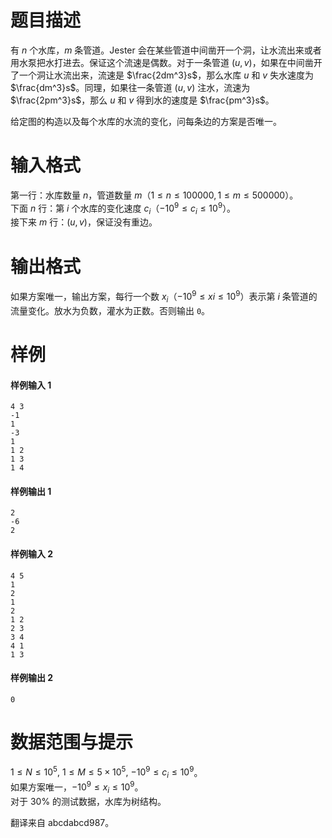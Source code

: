 
# 题目描述

有 $n$ 个水库，$m$ 条管道。Jester 会在某些管道中间凿开一个洞，让水流出来或者用水泵把水打进去。保证这个流速是偶数。对于一条管道 $(u, v)$，如果在中间凿开了一个洞让水流出来，流速是 $\frac{2dm^3}s$，那么水库 $u$ 和 $v$ 失水速度为 $\frac{dm^3}s$。同理，如果往一条管道 $(u, v)$ 注水，流速为 $\frac{2pm^3}s$，那么 $u$ 和 $v$ 得到水的速度是 $\frac{pm^3}s$。

给定图的构造以及每个水库的水流的变化，问每条边的方案是否唯一。

# 输入格式

第一行：水库数量 $n$，管道数量 $m$（$1 \le n \le 100 000, 1 \le m \le 500 000$）。  
下面 $n$ 行：第 $i$ 个水库的变化速度 $c_i$（$-10^9 \le c_i \le 10^9$）。  
接下来 $m$ 行：$(u, v)$，保证没有重边。

# 输出格式

如果方案唯一，输出方案，每行一个数 $x_i$（$-10^9 \le xi \le 10^9$）表示第 $i$ 条管道的流量变化。放水为负数，灌水为正数。否则输出 `0`。



# 样例

#### 样例输入 1
```plain
4 3
-1
1
-3
1
1 2
1 3
1 4
```

#### 样例输出 1
```plain
2
-6
2
```

#### 样例输入 2
```plain
4 5
1
2
1
2
1 2
2 3
3 4
4 1
1 3
```

#### 样例输出 2
```plain
0
```

# 数据范围与提示

$1 \le N \le 10^5,$ $1 \le M \le 5\times 10^5,$ $−10^9 \le c_i \le 10^9$。  
如果方案唯一，$−10^9 \le x_i \le 10^9$。  
对于 $30\%$ 的测试数据，水库为树结构。

翻译来自 abcdabcd987。

